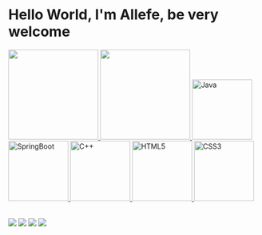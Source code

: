# Hello World, I'm Allefe, be very welcome

<table>
  <a href="https://github.com/allefe1">
  <img height="180em" src="https://github-readme-stats.vercel.app/api?username=allefe1&show_icons=true&theme=tokyonight&include_all_commits=true&count_private=true"/>
  <img height="180em" src="https://github-readme-stats.vercel.app/api/top-langs/?username=allefe1&layout=compact&langs_count=6&theme=tokyonight"/>
    
  <img src="https://img.icons8.com/?size=100&id=13679&format=png&color=000000" width="120" alt="Java">
  <img src="https://img.icons8.com/?size=100&id=90519&format=png&color=000000" width="120" alt="SpringBoot">
  <img src="https://img.icons8.com/?size=100&id=TpULddJc4gTh&format=png&color=000000" width="120" alt="C++">
  <img src="https://img.icons8.com/color/2x/html-5.png" width="120" alt="HTML5">
  <img src="https://img.icons8.com/color/2x/css3.png" width="120" alt="CSS3">
</table>

<div> 
  <a href="https://www.instagram.com/afilipez/" target="_blank"><img src="https://img.shields.io/badge/-Instagram-%23E4405F?style=for-the-badge&logo=instagram&logoColor=white" target="_blank"></a>
  <a href="https://www.tiktok.com/@afilipez" target="_blank"><img src="https://img.shields.io/badge/-TikTok-02569B?logo=tiktok&logoColor=white&style=for-the-badge"></a>
  <a href = "mailto: allefefilipe1@gmail.com"><img src="https://img.shields.io/badge/-Gmail-%23333?style=for-the-badge&logo=gmail&logoColor=white" target="_blank"></a>
  <a href="https://www.linkedin.com/in/allefe-filipe-74262a1b3/" target="_blank"><img src="https://img.shields.io/badge/-LinkedIn-%230077B5?style=for-the-badge&logo=linkedin&logoColor=white" target="_blank"></a> 
</div>
